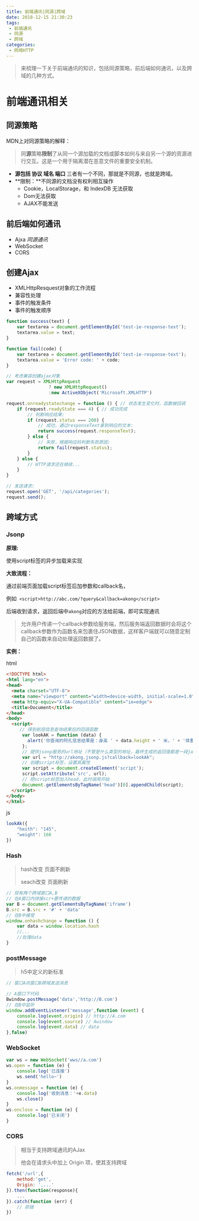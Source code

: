 ```yaml
---
title: 前端通讯|同源|跨域
date: 2018-12-15 21:30:23
tags:
 - 前端通讯
 - 同源
 - 跨域
categories:
 - 网络HTTP
---
```


> 来梳理一下关于前端通讯的知识，包括同源策略，前后端如何通讯，以及跨域的几种方式。

<!--more-->
# 前端通讯相关

## 同源策略

MDN上对同源策略的解释：

> 同**源**策略**限制**了从同一个源加载的文档或脚本如何与来自另一个源的资源进行交互。这是一个用于隔离潜在恶意文件的重要安全机制。

- **源包括 协议 域名 端口** 三者有一个不同，那就是不同源，也就是跨域。
- **限制：**不同源的文档没有权利相互操作
  - Cookie，LocalStorage，和 IndexDB 无法获取
  - Dom无法获取
  - AJAX不能发送

## 前后端如何通讯

- Ajxa *同源通讯*
- WebSocket
- CORS

## 创建Ajax

- XMLHttpResquest对象的工作流程
- 兼容性处理
- 事件的触发条件
- 事件的触发顺序

```javascript
function success(text) {
    var textarea = document.getElementById('test-ie-response-text');
    textarea.value = text;
}

function fail(code) {
    var textarea = document.getElementById('test-ie-response-text');
    textarea.value = 'Error code: ' + code;
}

// 考虑兼容创建ajax对象
var request = XMLHttpRequest
				? new XMLHttpRequest()
				:new ActiveXObject('Microsoft.XMLHTTP')

request.onreadystatechange = function () { // 状态发生变化时，函数被回调
    if (request.readyState === 4) { // 成功完成
        // 判断响应结果:
        if (request.status === 200) {
            // 成功，通过responseText拿到响应的文本:
            return success(request.responseText);
        } else {
            // 失败，根据响应码判断失败原因:
            return fail(request.status);
        }
    } else {
        // HTTP请求还在继续...
    }
}

// 发送请求:
request.open('GET', '/api/categories');
request.send();
```



## 跨域方式

### Jsonp

**原理:**

使用script标签的异步加载来实现

**大致流程：**

通过前端页面加载script标签后加参数和callback名，

例如` <script>http://abc.com/?query&callback=akong</script>`

后端收到请求，返回后端中`akong`对应的方法给前端，即可实现通讯

> 允许用户传递一个callback参数给服务端，然后服务端返回数据时会将这个callback参数作为函数名来包裹住JSON数据，这样客户端就可以随意定制自己的函数来自动处理返回数据了。

**实例：**

html

```html
<!DOCTYPE html>
<html lang="en">
<head>
  <meta charset="UTF-8">
  <meta name="viewport" content="width=device-width, initial-scale=1.0">
  <meta http-equiv="X-UA-Compatible" content="ie=edge">
  <title>Document</title>
</head>
<body>
  <script>
     // 得到航班信息查询结果后的回调函数
      var lookAK = function (data) {
        alert('你查询的阿孔信息结果是：身高 ' + data.height + ' 米，' + '体重 ' + data.weight + ' 吨');
      };
      // 提供jsonp服务的url地址（不管是什么类型的地址，最终生成的返回值都是一段javascript代码）
      var url = "http://akong.jsonp.js?callback=lookAk";
      // 创建script标签，设置其属性
      var script = document.createElement('script');
      script.setAttribute('src', url);
      // 把script标签加入head，此时调用开始
      document.getElementsByTagName('head')[0].appendChild(script); 
  </script>
</body>
</html>
```

js

```js
lookAk({
    "heith": "145",
    "weight": 160
})
```



### Hash

> hash改变 页面不刷新
>
> seach改变 页面刷新

```javascript
// 现有两个跨域窗口A,B
// 在A窗口内拼接scr+要传递的数据
var B = document.getElementsByTagName('iframe')
B.src = B.src + '#' + 'data'
// 在B中接受
window.onhashchange = function () {
	var data = window.location.hash
    //...
    //处理data
}
```

### postMessage

> h5中定义的新标准

```javascript
// 窗口A向窗口B跨域发送消息

// A窗口下代码
Bwindow.postMessage('data','http://B.com')
// 在B中监听
window.addEventListener('message',function (event) {
    console.log(event.origin) // http://A.com
    console.log(event.source) // Awindow
    console.log(event.data) // data
},false)
```

### WebSocket

```javascript
var ws = new WebSocket('wws//a.com')
ws.open = function (e) {
    console.log('已连接')
    ws.send('hello~')
}
ws.onmessage = function (e) {
    console.log('收到消息：'+e.data)
    ws.close()
}
ws.onclose = function (e) {
    console.log('已关闭')
}
```

### CORS

> 相当于支持跨域通讯的AJax
>
> 他会在请求头中加上 Origin 项，使其支持跨域

```js
fetch('/url',{
    method:'get',
    Origin: '....'
}).then(function(response){
    ...
}).catch(function (err) {
    // 抓错
})
```

